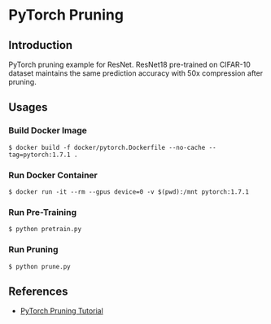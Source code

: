 # PyTorch Pruning

## Introduction

PyTorch pruning example for ResNet. ResNet18 pre-trained on CIFAR-10 dataset maintains the same prediction accuracy with 50x compression after pruning.

## Usages

### Build Docker Image

```
$ docker build -f docker/pytorch.Dockerfile --no-cache --tag=pytorch:1.7.1 .
```

### Run Docker Container

```
$ docker run -it --rm --gpus device=0 -v $(pwd):/mnt pytorch:1.7.1
```

### Run Pre-Training

```
$ python pretrain.py
```

### Run Pruning

```
$ python prune.py
```

## References

* [PyTorch Pruning Tutorial](https://pytorch.org/tutorials/intermediate/pruning_tutorial.html)